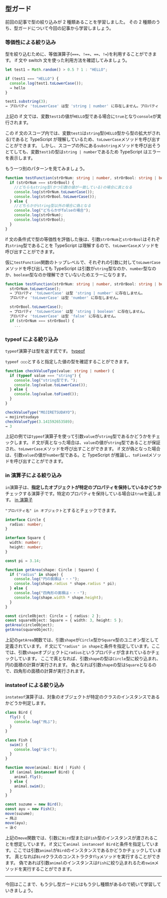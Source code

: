 ## 型ガード

前回の記事で型の絞り込みが 2 種類あることを学習しました。
その 2 種類のうち、型ガードについて今回の記事から学習しましょう。

### 等価性による絞り込み

型を絞り込むために、等価演算子(`===`、`!==`、`==`、`!=`)を利用することができます。
if 文や switch 文を使った利用方法を確認してみましょう。

```ts
let test1 = Math.random() > 0.5 ? 1 : "HELLO";

if (test1 === "HELLO") {
  console.log(test1.toLowerCase());
  → hello
}

test1.substring(3);
→ プロパティ 'toLowerCase' は型 'string | number' に存在しません。プロパティ 'toLowerCase' は型 'number' に存在しません。
```

上記の if 文では、変数`test1`の値が`HELLO`型である場合に`true`となり`console`が実行されます。

この if 文のスコープ内では、変数`test1`は`string`型(`HELLO`型から型の拡大がされる)であると TypeScript が理解しているため、`toLowerCase`メソッドを呼び出すことができます。
しかし、スコープの外にある`substring`メソッドを呼び出そうとてしても、変数`test1`の型は`string | number`であるため TypeScript はエラーを表示します。

もう一つ別のパターンを見てみましょう。

```ts
function testFunction(strOrNum: string | number, strOrBool: string | boolean) {
  if (strOrNum === strOrBool) {
    //どちらもstring型(かつ引数の値が一致している)の場合に真となる
    console.log(strOrNum.toLowerCase());
    console.log(strOrBool.toLowerCase());
  } else {
    //どちらかがstring型以外の場合に偽となる
    console.log("どちらかがfalseの場合");
    console.log(strOrNum);
    console.log(strOrBool);
  }
}
```

if 文の条件式で型の等価性を評価した後は、引数`strOrNum`と`strOrBool`はそれぞれ`string`型であることを TypeScript は理解するので、`toLowerCase`メソッドを呼び出すことができます。

仮に`testFunction`関数のトップレベルで、それぞれの引数に対して`toLowerCase`メソッドを呼び出しても TypeScript は引数が`string`型なのか、`number`型なのか、`boolean`型なのか理解できていないためエラーになります。

```ts エラー部分となる一部だけ抜粋
function testFunction(strOrNum: string | number, strOrBool: string | boolean) {
  strOrNum.toLowerCase();
  → プロパティ 'toLowerCase' は型 'string | number' に存在しません。
  プロパティ 'toLowerCase' は型 'number' に存在しません。

  strOrBool.toLowerCase();
  → プロパティ 'toLowerCase' は型 'string | boolean' に存在しません。
  プロパティ 'toLowerCase' は型 'false' に存在しません。
  if (strOrNum === strOrBool) {
    ...
```

### typeof による絞り込み

`typeof`演算子は型を返す式です。
[typeof](https://developer.mozilla.org/ja/docs/Web/JavaScript/Reference/Operators/typeof)

`typeof ○○○`とすると指定した値の型を確認することができます。

```ts
function checkValueType(value: string | number) {
  if (typeof value === "string") {
    console.log("string型です。");
    console.log(value.toLowerCase());
  } else {
    console.log(value.toFixed());
  }
}

checkValueType("MOJIRETSUDAYO");
→ mojiretsudayo
checkValueType(3.141592653589);
→ 3
```

上記の例では`typeof`演算子を使って引数`value`が`string`型であるかどうかをチェックします。
if 文が真となった場合は、`value`の値が`string`型であることが保証され、`toLowerCase`メソッドを呼び出すことができます。
if 文が偽となった場合は、引数`value`の値が`number`型である。と TypeScript が推論し、`toFixed`メソッドを呼び出すことができます。

### in 演算子による絞り込み

`in`演算子は、**指定したオブジェクトが特定のプロパティを保持しているかどうか**チェックする演算子です。特定のプロパティを保持している場合は`true`を返します。
[in 演算子](https://developer.mozilla.org/ja/docs/Web/JavaScript/Reference/Operators/in)

`"プロパティ名" in オブジェクト`とするとチェックできます。

```ts
interface Circle {
  radius: number;
}

interface Square {
  width: number;
  height: number;
}

const pi = 3.14;

function getArea(shape: Circle | Square) {
  if ("radius" in shape) {
    console.log("円の面積は・・・");
    console.log(shape.radius * shape.radius * pi);
  } else {
    console.log("四角形の面積は・・・");
    console.log(shape.width * shape.height);
  }
}

const circleObject: Circle = { radius: 2 };
const squareObject: Square = { width: 3, height: 5 };
getArea(circleObject);
getArea(squareObject);
```

上記の`getArea`関数では、引数`shape`が`Circle`型か`Square`型のユニオン型として定義されています。
if 文にて`"radius" in shape`と条件を指定しています。ここでは、引数`shape`オブジェクトに`radius`というプロパティが含まれているかチェックしています。
ここで真となれば、引数`shape`の型は`Circle`型に絞り込まれ、円の面積の計算が実行されます。
偽となれば引数`shape`の型は`Square`となるので、四角形の面積の計算が実行されます。

### instateof による絞り込み

`instateof`演算子は、対象のオブジェクトが特定のクラスのインスタンスであるかどうか判定します。

```ts
class Bird {
  fly() {
    console.log("飛ぶ");
  }
}

class Fish {
  swim() {
    console.log("泳ぐ");
  }
}

function move(animal: Bird | Fish) {
  if (animal instanceof Bird) {
    animal.fly();
  } else {
    animal.swim();
  }
}

const suzume = new Bird();
const ayu = new Fish();
move(suzume);
→ 飛ぶ
move(ayu);
→ 泳ぐ
```

上記の`move`関数では、引数に`Bird`型または`Fish`型のインスタンスが渡されることを想定しています。
if 文にて`animal instanceof Bird`と条件を指定しています。ここでは引数`animal`が`Bird`のインスタンスであるかどうかチェックしています。
真となれば`Bird`クラスのコンストラクタ`fly`メソッドを実行することができます。
偽であれば引数`animal`のインスタンスは`Fish`に絞り込まれるため`swim`メソッドを実行することができます。

---

今回はここまで、もう少し型ガードにはもう少し種類があるので続いて学習していきましょう。
